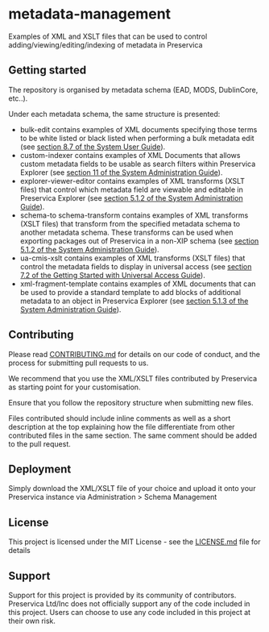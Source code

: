# metadata-management
Examples of XML and XSLT files that can be used to control adding/viewing/editing/indexing of metadata in Preservica

## Getting started

The repository is organised by metadata schema (EAD, MODS, DublinCore, etc..).

Under each metadata schema, the same structure is presented:

* bulk-edit contains examples of XML documents specifying those terms to be white listed or black listed when performing a bulk metadata edit (see [section 8.7 of the System User Guide](https://usergroup.preservica.com/documentation/ce/5.10/html/SystemUserGuide.html#SectionMetadataBulkEdit)).
* custom-indexer contains examples of XML Documents that allows custom metadata fields to be usable as search filters within Preservica Explorer (see [section 11 of the System Administration Guide](https://usergroup.preservica.com/documentation/ce/5.10/html/SystemAdministrationGuide.html#CustomSearchIndices)).
* explorer-viewer-editor contains examples of XML transforms (XSLT files) that control which metadata field are viewable and editable in Preservica Explorer (see [section 5.1.2 of the System Administration Guide](https://usergroup.preservica.com/documentation/ce/5.10/html/SystemAdministrationGuide.html#SectionXMLTransforms)).
* schema-to schema-transform contains examples of XML transforms (XSLT files) that transform from the specified metadata schema to another metadata schema. These transforms can be used when exporting packages out of Preservica in a non-XIP schema (see [section 5.1.2 of the System Administration Guide](https://usergroup.preservica.com/documentation/ce/5.10/html/SystemAdministrationGuide.html#SectionXMLTransforms)).
* ua-cmis-xslt contains examples of XML transforms (XSLT files) that control the metadata fields to display in universal access (see [section 7.2 of the Getting Started with Universal Access Guide](https://usergroup.preservica.com/documentation/Other%20Documentation/Technical/Getting%20Started%20with%20Universal%20Access.pdf)).
* xml-fragment-template contains examples of XML documents that can be used to provide a standard template to add blocks of additional metadata to an object in Preservica Explorer (see [section 5.1.3 of the System Administration Guide](https://usergroup.preservica.com/documentation/ce/5.10/html/SystemAdministrationGuide.html#XMLDocuments)).


## Contributing

Please read [CONTRIBUTING.md](CONTRIBUTING.md) for details on our code of conduct, and the process for submitting pull requests to us.

We recommend that you use the XML/XSLT files contributed by Preservica as starting point for your customisation.

Ensure that you follow the repository structure when submitting new files. 

Files contributed should include inline comments as well as a short description at the top explaining how the file differentiate from other contributed files in the same section. The same comment should be added to the pull request.

## Deployment

Simply download the XML/XSLT file of your choice and upload it onto your Preservica instance via Administration > Schema Management  

## License

This project is licensed under the MIT License - see the [LICENSE.md](LICENSE.md) file for details

## Support

Support for this project is provided by its community of contributors. Preservica Ltd/Inc does not officially support any of the code included in this project. Users can choose to use any code included in this project at their own risk.
